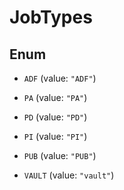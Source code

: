 

# JobTypes

## Enum


* `ADF` (value: `"ADF"`)

* `PA` (value: `"PA"`)

* `PD` (value: `"PD"`)

* `PI` (value: `"PI"`)

* `PUB` (value: `"PUB"`)

* `VAULT` (value: `"vault"`)



